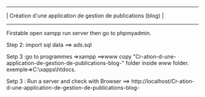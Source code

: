 
------------------------------------------------------------------------------------------------------------
|                  Création d'une application de gestion de publications (blog)       |
------------- ----------------------------------------------------------------------------------------------


Firstable open xampp run server then go to phpmyadmin.

Step 2: import sql data ==> ads.sql

Setp 3 :go to programmes =>xampp ==>www copy "Cr-ation-d-une-application-de-gestion-de-publications-blog-" folder inside www folder. exemple=>C:\xapps\htdocs.


Setp 3 : Run a server and check with Browser ==> http://localhost/Cr-ation-d-une-application-de-gestion-de-publications-blog-
			
			
			
